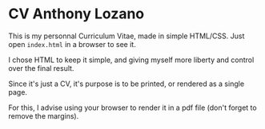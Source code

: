 # CV Anthony Lozano

This is my personnal Curriculum Vitae, made in simple HTML/CSS. Just open `index.html` in a browser to see it.

I chose HTML to keep it simple, and giving myself more liberty and control over the final result.

Since it's just a CV, it's purpose is to be printed, or rendered as a single page.

For this, I advise using your browser to render it in a pdf file (don't forget to remove the margins).

